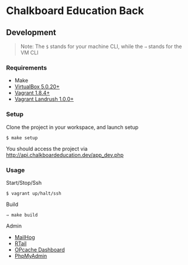 # Chalkboard Education Back

## Development

> Note: The `$` stands for your machine CLI, while the `⇒` stands for the VM CLI

### Requirements

* Make
* [VirtualBox 5.0.20+](https://www.virtualbox.org/wiki/Downloads)
* [Vagrant 1.8.4+](https://www.vagrantup.com/downloads.html)
* [Vagrant Landrush 1.0.0+](https://github.com/vagrant-landrush/landrush)

### Setup

Clone the project in your workspace, and launch setup

    $ make setup

You should access the project via http://api.chalkboardeducation.dev/app_dev.php

### Usage

Start/Stop/Ssh

    $ vagrant up/halt/ssh

Build

    ⇒ make build

Admin

* [MailHog](http://api.chalkboardeducation.dev:8025)
* [RTail](http://api.chalkboardeducation.dev:8888)
* [OPcache Dashboard](http://api.chalkboardeducation.dev:2013)
* [PhpMyAdmin](http://api.chalkboardeducation.dev:1979)
